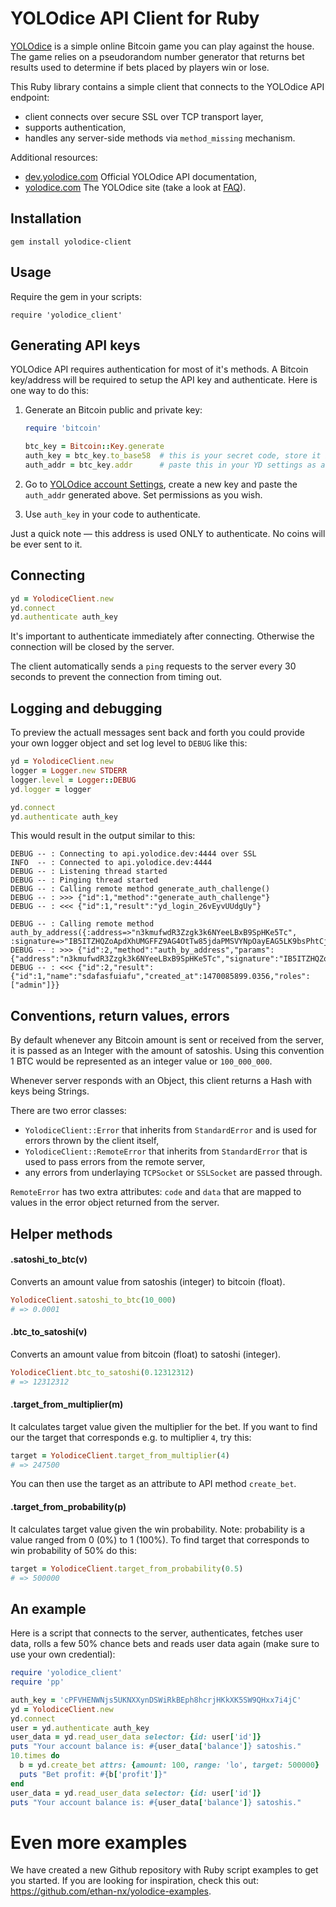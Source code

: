 YOLOdice API Client for Ruby
============================

[YOLOdice](https://yolodice.com) is a simple online Bitcoin game you can play against the house. The game relies on a pseudorandom number generator that returns bet results used to determine if bets placed by players win or lose.

This Ruby library contains a simple client that connects to the YOLOdice API endpoint:

* client connects over secure SSL over TCP transport layer,
* supports authentication,
* handles any server-side methods via `method_missing` mechanism.

Additional resources:

* [dev.yolodice.com](https://dev.yolodice.com) Official YOLOdice API documentation,
* [yolodice.com](https://yolodice.com) The YOLOdice site (take a look at [FAQ](https://yolodice.com/#faq)).

## Installation

    gem install yolodice-client


## Usage

Require the gem in your scripts:

    require 'yolodice_client'


## Generating API keys

YOLOdice API requires authentication for most of it's methods. A Bitcoin key/address will be required to setup the API key and authenticate. Here is one way to do this:

1. Generate an Bitcoin public and private key:

    ```ruby
    require 'bitcoin'

    btc_key = Bitcoin::Key.generate
    auth_key = btc_key.to_base58  # this is your secret code, store it in a secure place
    auth_addr = btc_key.addr      # paste this in your YD settings as a new key
    ```

2. Go to [YOLOdice account Settings](https://yolodice.com/#settings), create a new key and paste the `auth_addr` generated above. Set permissions as you wish.
3. Use `auth_key` in your code to authenticate.

Just a quick note &mdash; this address is used ONLY to authenticate. No coins will be ever sent to it.


## Connecting

```ruby
yd = YolodiceClient.new
yd.connect
yd.authenticate auth_key
```

It's important to authenticate immediately after connecting. Otherwise the connection will be closed by the server.

The client automatically sends a `ping` requests to the server every 30 seconds to prevent the connection from timing out.


## Logging and debugging

To preview the actuall messages sent back and forth you could provide your own logger object and set log level to `DEBUG` like this:

```ruby
yd = YolodiceClient.new
logger = Logger.new STDERR
logger.level = Logger::DEBUG
yd.logger = logger

yd.connect
yd.authenticate auth_key
```

This would result in the output similar to this:

    DEBUG -- : Connecting to api.yolodice.dev:4444 over SSL
    INFO  -- : Connected to api.yolodice.dev:4444
    DEBUG -- : Listening thread started
    DEBUG -- : Pinging thread started
    DEBUG -- : Calling remote method generate_auth_challenge()
    DEBUG -- : >>> {"id":1,"method":"generate_auth_challenge"}
    DEBUG -- : <<< {"id":1,"result":"yd_login_26vEyvUUdgUy"}

    DEBUG -- : Calling remote method auth_by_address({:address=>"n3kmufwdR3Zzgk3k6NYeeLBxB9SpHKe5Tc", :signature=>"IB5ITZHQZoApdXhUMGFFZ9AG4OtTw85jdaPMSVYNpOayEAG5LK9bsPhtCjwPEjDy/YDHqKk6gf1+aLzg0B63Qfk="})
    DEBUG -- : >>> {"id":2,"method":"auth_by_address","params":{"address":"n3kmufwdR3Zzgk3k6NYeeLBxB9SpHKe5Tc","signature":"IB5ITZHQZoApdXhUMGFFZ9AG4OtTw85jdaPMSVYNpOayEAG5LK9bsPhtCjwPEjDy/YDHqKk6gf1+aLzg0B63Qfk="}}
    DEBUG -- : <<< {"id":2,"result":{"id":1,"name":"sdafasfuiafu","created_at":1470085899.0356,"roles":["admin"]}}

## Conventions, return values, errors

By default whenever any Bitcoin amount is sent or received from the server, it is passed as an Integer with the amount of satoshis. Using this convention 1 BTC would be represented as an integer value or `100_000_000`.

Whenever server responds with an Object, this client returns a Hash with keys being Strings.

There are two error classes:

* `YolodiceClient::Error` that inherits from `StandardError` and is used for errors thrown by the client itself,
* `YolodiceClient::RemoteError` that inherits from `StandardError` that is used to pass errors from the remote server,
* any errors from underlaying `TCPSocket` or `SSLSocket` are passed through.

`RemoteError` has two extra attributes: `code` and `data` that are mapped to values in the error object returned from the server.

## Helper methods

#### .satoshi_to_btc(v)

Converts an amount value from satoshis (integer) to bitcoin (float).

```ruby
YolodiceClient.satoshi_to_btc(10_000)
# => 0.0001
```

#### .btc_to_satoshi(v)

Converts an amount value from bitcoin (float) to satoshi (integer).

```ruby
YolodiceClient.btc_to_satoshi(0.12312312)
# => 12312312
```

#### .target_from_multiplier(m)

It calculates target value given the multiplier for the bet. If you want to find our the target that corresponds e.g. to multiplier `4`, try this:

```ruby
target = YolodiceClient.target_from_multiplier(4)
# => 247500
```

You can then use the target as an attribute to API method `create_bet`.

#### .target_from_probability(p)

It calculates target value given the win probability. Note: probability is a value ranged from 0 (0%) to 1 (100%). To find target that corresponds to win probability of 50% do this:

```ruby
target = YolodiceClient.target_from_probability(0.5)
# => 500000
```


## An example

Here is a script that connects to the server, authenticates, fetches user data, rolls a few 50% chance bets and reads user data again (make sure to use your own credential):

```ruby
require 'yolodice_client'
require 'pp'

auth_key = 'cPFVHENWNjs5UKNXXynDSWiRkBEph8hcrjHKkXK5SW9QHxx7i4jC'
yd = YolodiceClient.new
yd.connect
user = yd.authenticate auth_key
user_data = yd.read_user_data selector: {id: user['id']}
puts "Your account balance is: #{user_data['balance']} satoshis."
10.times do
  b = yd.create_bet attrs: {amount: 100, range: 'lo', target: 500000}
  puts "Bet profit: #{b['profit']}"
end
user_data = yd.read_user_data selector: {id: user['id']}
puts "Your account balance is: #{user_data['balance']} satoshis."
```

# Even more examples

We have created a new Github repository with Ruby script examples to get you started. If you are looking for inspiration, check this out: https://github.com/ethan-nx/yolodice-examples.
